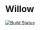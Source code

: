# Willow

[![Build Status](https://travis-ci.com/pedro00dk/Willow.svg?branch=master)](https://travis-ci.com/pedro00dk/Willow)